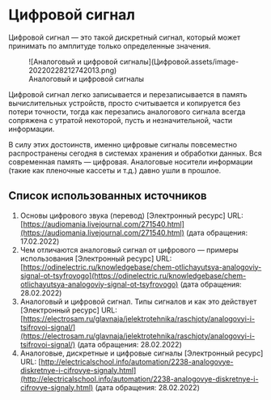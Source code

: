 # Цифровой сигнал

Цифровой сигнал — это такой дискретный сигнал, который может принимать по амплитуде только определенные значения.

<figure markdown>
  ![Аналоговый и цифровой сигналы](Цифровой.assets/image-20220228212742013.png)
  <figcaption>Аналоговый и цифровой сигналы</figcaption>
</figure>

Цифровой сигнал легко записывается и перезаписывается в память вычислительных устройств, просто считывается и копируется без потери точности, тогда как перезапись аналогового сигнала всегда сопряжена с утратой некоторой, пусть и незначительной, части информации.

В силу этих достоинств, именно цифровые сигналы повсеместно распространены сегодня в системах хранения и обработки данных. Вся современная память — цифровая. Аналоговые носители информации (такие как пленочные кассеты и т.д.) давно ушли в прошлое.

## Список использованных источников

1. Основы цифрового звука (перевод) [Электронный ресурс] URL: [https://audiomania.livejournal.com/271540.html](https://audiomania.livejournal.com/271540.html) (дата обращения: 17.02.2022)
1. Чем отличаются аналоговый сигнал от цифрового — примеры использования [Электронный ресурс] URL: [https://odinelectric.ru/knowledgebase/chem-otlichayutsya-analogoviy-signal-ot-tsyfrovogo](https://odinelectric.ru/knowledgebase/chem-otlichayutsya-analogoviy-signal-ot-tsyfrovogo) (дата обращения: 28.02.2022)
1. Аналоговый и цифровой сигнал. Типы сигналов и как это действует [Электронный ресурс] URL: [https://electrosam.ru/glavnaja/jelektrotehnika/raschjoty/analogovyi-i-tsifrovoi-signal/](https://electrosam.ru/glavnaja/jelektrotehnika/raschjoty/analogovyi-i-tsifrovoi-signal/) (дата обращения: 28.02.2022)
1. Аналоговые, дискретные и цифровые сигналы [Электронный ресурс] URL: [http://electricalschool.info/automation/2238-analogovye-diskretnye-i-cifrovye-signaly.html](http://electricalschool.info/automation/2238-analogovye-diskretnye-i-cifrovye-signaly.html) (дата обращения: 28.02.2022)